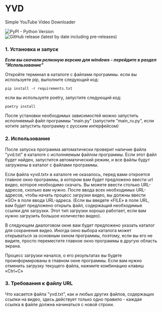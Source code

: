 # YVD
Simple YouTube Video Downloader

![PyPI - Python Version](https://img.shields.io/pypi/pyversions/django?logo=python)![GitHub release (latest by date including pre-releases)](https://img.shields.io/github/v/release/Cyero/YVD?include_prereleases&label=v1.0&logo=windows)

###   1. Установка и запуск


***Если вы скачали релизную версию для windows - перейдите в раздел "Использование"***

Откройте терминал в каталоге с файлами программы. если вы используете pip, выполните следующий код:
```
pip install -r requirements.txt
```
если вы используете poetry, запустите следующий код:
```
poetry install
```
После установки необходимых зависимостей можно запустить исполняемый файл программы "main.py" (запустите "main_ru.py", если хотите запустить программу с русским интерфейсом)


### 2. Использование


После запуска программа автоматически проверит наличие файла "yvd.txt" в каталоге с исполняемым файлом программы. Если этот файл будет найден, запустится автоматический режим, и все файлы будут загружены в каталог с файлами программы.

Если файла «yvd.txt» в каталоге не оказалось, перед вами откроется главное окно программы, в котором вам будет предложено ввести url видео, которое необходимо скачать. Вы можете ввести столько URL-адресов, сколько вам нужно. После ввода всех необходимых URL-адресов, чтобы начать процесс загрузки видео, вы должны ввести «GO» в поле ввода URL-адреса. (Если вы введете «FILE» в поле URL, вам будет предложено открыть файл, содержащий необходимые ссылки для загрузки. Этот тип загрузки хорошо работает, если вам нужно загрузить большое количество видео).

В следующем диалоговом окне вам будет предложено указать каталог для сохранения видео. Иногда окно выбора каталога может открываться за основным окном программы, поэтому, если вы его не видите, просто переместите главное окно программы в другую область экрана.

Процесс загрузки начался, о его результатах вы будете проинформированы в главном окне программы. Если вам нужно отменить загрузку текущего файла, нажмите комбинацию клавиш «Ctrl+C»


### 3. Требования к файлу URL


Что касается файла "yvd.txt", как и любых других файлов, содержащих ссылки на видео, здесь действует только одно правило - каждая ссылка в файле должна начинаться с новой строки.

